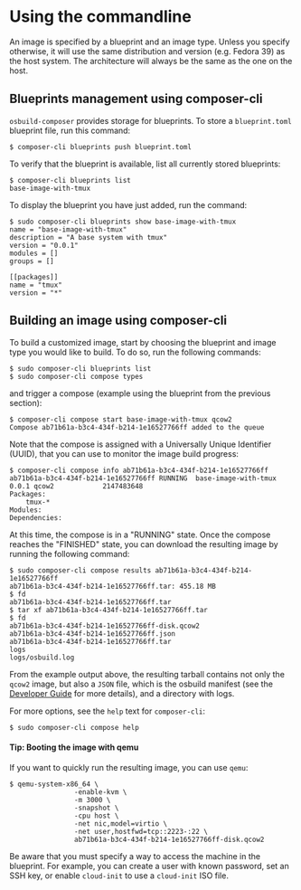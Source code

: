 # Using the commandline

An image is specified by a blueprint and an image type. Unless you specify otherwise, it will use the same distribution and version (e.g. Fedora 39) as the host system. The architecture will always be the same as the one on the host.

## Blueprints management using composer-cli

`osbuild-composer` provides storage for blueprints. To store a `blueprint.toml` blueprint file, run this command:

```
$ composer-cli blueprints push blueprint.toml
```

To verify that the blueprint is available, list all currently stored blueprints:

```
$ composer-cli blueprints list
base-image-with-tmux
```
To display the blueprint you have just added, run the command:

```
$ sudo composer-cli blueprints show base-image-with-tmux
name = "base-image-with-tmux"
description = "A base system with tmux"
version = "0.0.1"
modules = []
groups = []

[[packages]]
name = "tmux"
version = "*"
```

## Building an image using composer-cli

To build a customized image, start by choosing the blueprint and image type you would like to build. To do so, run the following commands:

```
$ sudo composer-cli blueprints list
$ sudo composer-cli compose types
```

and trigger a compose (example using the blueprint from the previous section):

```
$ composer-cli compose start base-image-with-tmux qcow2
Compose ab71b61a-b3c4-434f-b214-1e16527766ff added to the queue
```

Note that the compose is assigned with a Universally Unique Identifier (UUID), that you can use to monitor the image build progress:

```
$ composer-cli compose info ab71b61a-b3c4-434f-b214-1e16527766ff
ab71b61a-b3c4-434f-b214-1e16527766ff RUNNING  base-image-with-tmux 0.0.1 qcow2            2147483648
Packages:
    tmux-*
Modules:
Dependencies:
```

At this time, the compose is in a "RUNNING" state. Once the compose reaches the "FINISHED" state, you can download the resulting image by running the following command:

```
$ sudo composer-cli compose results ab71b61a-b3c4-434f-b214-1e16527766ff
ab71b61a-b3c4-434f-b214-1e16527766ff.tar: 455.18 MB
$ fd
ab71b61a-b3c4-434f-b214-1e16527766ff.tar
$ tar xf ab71b61a-b3c4-434f-b214-1e16527766ff.tar
$ fd 
ab71b61a-b3c4-434f-b214-1e16527766ff-disk.qcow2
ab71b61a-b3c4-434f-b214-1e16527766ff.json
ab71b61a-b3c4-434f-b214-1e16527766ff.tar
logs
logs/osbuild.log
```

From the example output above, the resulting tarball contains not only the `qcow2` image, but also a `JSON` file, which is the osbuild manifest (see the [Developer Guide](../developer-guide/index) for more details), and a directory with logs.

For more options, see the `help` text for `composer-cli`:

```
$ sudo composer-cli compose help
```

#### Tip: Booting the image with qemu

If you want to quickly run the resulting image, you can use `qemu`:

```
$ qemu-system-x86_64 \
                -enable-kvm \
                -m 3000 \
                -snapshot \
                -cpu host \
                -net nic,model=virtio \
                -net user,hostfwd=tcp::2223-:22 \
                ab71b61a-b3c4-434f-b214-1e16527766ff-disk.qcow2 
```

Be aware that you must specify a way to access the machine in the blueprint. For example, you can create a user with known password, set an SSH key, or enable `cloud-init` to use a `cloud-init` ISO file.

